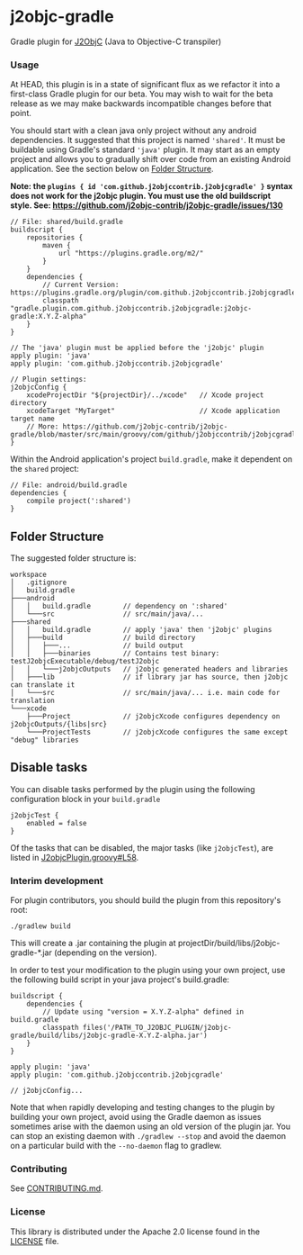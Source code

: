 # j2objc-gradle
Gradle plugin for [J2ObjC](https://github.com/google/j2objc) (Java to Objective-C transpiler)

### Usage
At HEAD, this plugin is in a state of significant flux as we refactor it into a first-class
Gradle plugin for our beta. You may wish to wait for the beta release as we may make backwards
incompatible changes before that point.

You should start with a clean java only project without any android dependencies. It suggested that
this project is named `'shared'`. It must be buildable using Gradle's standard `'java'` plugin.
It may start as an empty project and allows you to gradually shift over code from an existing
Android application. See the section below on [Folder Structure](#folder-structure).

**Note: the `plugins { id 'com.github.j2objccontrib.j2objcgradle' }` syntax does
not work for the j2objc plugin. You must use the old buildscript style.
See: https://github.com/j2objc-contrib/j2objc-gradle/issues/130**

    // File: shared/build.gradle
    buildscript {
        repositories {
            maven {
                url "https://plugins.gradle.org/m2/"
            }
        }
        dependencies {
            // Current Version: https://plugins.gradle.org/plugin/com.github.j2objccontrib.j2objcgradle
            classpath "gradle.plugin.com.github.j2objccontrib.j2objcgradle:j2objc-gradle:X.Y.Z-alpha"
        }
    }

    // The 'java' plugin must be applied before the 'j2objc' plugin
    apply plugin: 'java'
    apply plugin: 'com.github.j2objccontrib.j2objcgradle'

    // Plugin settings:
    j2objcConfig {
        xcodeProjectDir "${projectDir}/../xcode"   // Xcode project directory
        xcodeTarget "MyTarget"                     // Xcode application target name
        // More: https://github.com/j2objc-contrib/j2objc-gradle/blob/master/src/main/groovy/com/github/j2objccontrib/j2objcgradle/J2objcPluginExtension.groovy#L25
    }

Within the Android application's project `build.gradle`, make it dependent on the `shared` project:

    // File: android/build.gradle
    dependencies {
        compile project(':shared')
    }

## Folder Structure

The suggested folder structure is:

    workspace
    │   .gitignore
    │   build.gradle
    ├───android
    │   │   build.gradle        // dependency on ':shared'
    │   └───src                 // src/main/java/...
    ├───shared
    │   │   build.gradle        // apply 'java' then 'j2objc' plugins
    │   ├───build               // build directory
    │   │   ├───...             // build output
    │   │   ├───binaries        // Contains test binary: testJ2objcExecutable/debug/testJ2objc
    │   │   └───j2objcOutputs   // j2objc generated headers and libraries
    │   ├───lib                 // if library jar has source, then j2objc can translate it
    │   └───src                 // src/main/java/... i.e. main code for translation
    └───xcode
        ├───Project             // j2objcXcode configures dependency on j2objcOutputs/{libs|src}
        └───ProjectTests        // j2objcXcode configures the same except "debug" libraries

## Disable tasks

You can disable tasks performed by the plugin using the following configuration block in your ``build.gradle``

    j2objcTest {
        enabled = false
    }

Of the tasks that can be disabled, the major tasks (like ``j2objcTest``), are listed in
[J2objcPlugin.groovy#L58](https://github.com/j2objc-contrib/j2objc-gradle/blob/master/src/main/groovy/com/github/j2objccontrib/j2objcgradle/J2objcPlugin.groovy#L58).

### Interim development
For plugin contributors, you should build the plugin from this repository's root:

    ./gradlew build

This will create a .jar containing the plugin at projectDir/build/libs/j2objc-gradle-*.jar (depending on the version).

In order to test your modification to the plugin using your own project, use the following build script in your
java project's build.gradle:

    buildscript {
        dependencies {
            // Update using "version = X.Y.Z-alpha" defined in build.gradle
            classpath files('/PATH_TO_J2OBJC_PLUGIN/j2objc-gradle/build/libs/j2objc-gradle-X.Y.Z-alpha.jar')
        }
    }

    apply plugin: 'java'
    apply plugin: 'com.github.j2objccontrib.j2objcgradle'

    // j2objcConfig...

Note that when rapidly developing and testing changes to the plugin by building your own project,
avoid using the Gradle daemon as issues sometimes arise with the daemon using an old version
of the plugin jar.  You can stop an existing daemon with `./gradlew --stop` and avoid the daemon
on a particular build with the `--no-daemon` flag to gradlew.

### Contributing
See [CONTRIBUTING.md](CONTRIBUTING.md#quick-start).

### License

This library is distributed under the Apache 2.0 license found in the
[LICENSE](./LICENSE) file.

